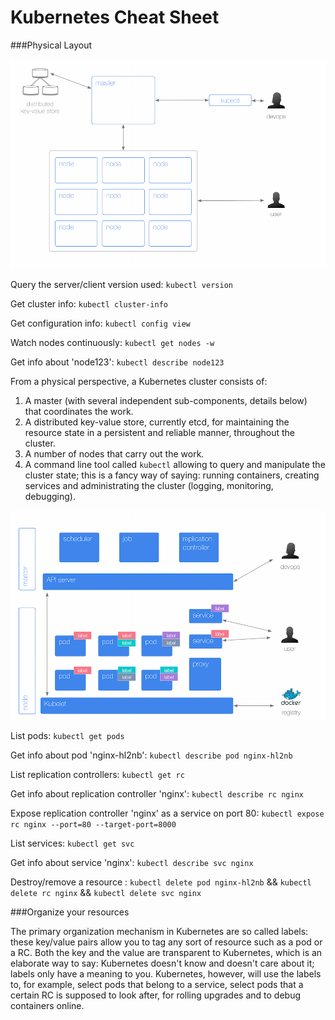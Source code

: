 # Kubernetes Cheat Sheet

###Physical Layout

![](k8s-cheatsheet-physical-layout.png)

Query the server/client version used:
`kubectl version`

Get cluster info:
`kubectl cluster-info`

Get configuration info:
`kubectl config view`

Watch nodes continuously:
`kubectl get nodes -w`

Get info about 'node123':
`kubectl describe node123`

From a physical perspective, a Kubernetes cluster consists of:

1. A master (with several independent sub-components, details below) that coordinates the work.
2. A distributed key-value store, currently etcd, for maintaining the resource state in a persistent and reliable manner, throughout the cluster.
3. A number of nodes that carry out the work.
4. A command line tool called `kubectl` allowing to query and manipulate the cluster state; this is a fancy way of saying: running containers, creating services and administrating the cluster (logging, monitoring, debugging).

![](k8s-cheatsheet-abstractions-overview.png)

List pods:
`kubectl get pods`

Get info about pod 'nginx-hl2nb':
`kubectl describe pod nginx-hl2nb`

List replication controllers:
`kubectl get rc`

Get info about replication controller 'nginx':
`kubectl describe rc nginx`

Expose replication controller 'nginx' as a service on port 80:
`kubectl expose rc nginx --port=80 --target-port=8000`

List services:
`kubectl get svc`

Get info about service 'nginx':
`kubectl describe svc nginx`

Destroy/remove a resource :
`kubectl delete pod nginx-hl2nb` &&
`kubectl delete rc nginx` &&
`kubectl delete svc nginx`

###Organize your resources

The primary organization mechanism in Kubernetes are so called labels: these key/value pairs allow you to tag any sort of resource such as a pod or a RC. Both the key and the value are transparent to Kubernetes, which is an elaborate way to say: Kubernetes doesn't know and doesn't care about it; labels only have a meaning to you. Kubernetes, however, will use the labels to, for example, select pods that belong to a service, select pods that a certain RC is supposed to look after, for rolling upgrades and to debug containers online.